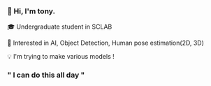 ### 👋 Hi, I'm tony. 

🎓 Undergraduate student in SCLAB

👀 Interested in AI, Object Detection, Human pose estimation(2D, 3D)

💡   I'm trying to make various models !

### " I can do this all day "
